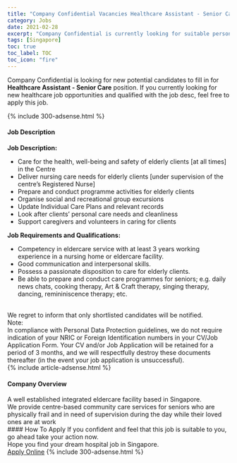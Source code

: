 ```yaml
---
title: "Company Confidential Vacancies Healthcare Assistant - Senior Care" 
category: Jobs 
date: 2021-02-28 
excerpt: "Company Confidential is currently looking for suitable person to fill in the Healthcare Assistant - Senior Care which positioned at Singapore" 
tags: [Singapore] 
toc: true 
toc_label: TOC 
toc_icon: "fire" 
--- 
```


<p>Company Confidential is looking for new potential candidates to fill in for <b>Healthcare Assistant - Senior Care</b> position. If you currently looking for new healthcare job opportunities and qualified with the job desc, feel free to apply this job.
</p>{% include 300-adsense.html %} 
<div><div><h4>Job Description</h4></div><div><div><span><div><div><strong>&#8203;</strong><strong>Job Description:</strong></div><ul><li>Care for the health, well-being and safety of elderly clients [at all times] in the Centre</li><li>Deliver nursing care needs for elderly clients [under supervision of the centre&#8217;s Registered Nurse]</li><li>Prepare and conduct programme activities for elderly clients</li><li>Organise social and recreational group excursions</li><li>Update Individual Care Plans and relevant records</li><li>Look after clients&#8217; personal care needs and cleanliness</li><li>Support caregivers and volunteers in caring for clients</li></ul><div><strong>Job Requirements and Qualifications:</strong></div><ul><li>Competency in eldercare service with at least 3 years working experience in a nursing home or eldercare facility.</li><li>Good communication and interpersonal skills.</li><li>Possess a passionate disposition to care for elderly clients.</li><li>Be able to prepare and conduct care programmes for seniors; e.g. daily news chats, cooking therapy, Art &amp; Craft therapy, singing therapy, dancing, remininiscence therapy; etc.<br>&#160;</li></ul><div>We regret to inform that only shortlisted candidates will be notified.</div><div>Note:<br>In compliance with Personal Data Protection guidelines, we do not require indication of your NRIC or Foreign Identification numbers in your CV/Job Application Form. Your CV and/or Job Application will be retained for a period of 3 months, and we will respectfully destroy these documents thereafter (in the event your job application is unsuccessful).</div></div></span></div></div></div> 
{% include article-adsense.html %} 
<div><div><h4>Company Overview</h4></div><div><div><span><div><div>A well established integrated eldercare facility based in Singapore.</div>
<div>We provide centre-based community care services for&#160;seniors who are physically frail and in need of supervision during the day while their loved ones are at work&#160;</div></div></span></div></div></div> 
#### How To Apply 
If you confident and feel that this job is suitable to you, go ahead take your action now. <br/> 
Hope you find your dream hospital job in Singapore. <br/> 
<a href="https://www.jobstreet.com.my/en/job/healthcare-assistant-senior-care-8371434/origin/sg?jobId=jobstreet-sg-job-8371434" class="btn btn--warning" target="_blank" rel="nofollow noopenner">Apply Online</a> 
{% include 300-adsense.html %} 